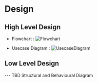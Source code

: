 # Design

## High Level Design 
* Flowchart :
![Flowchart](https://github.com/Rahul-S-Iyer/Mini-Project--266445/blob/main/2_Design/Flowchart.png)

* Usecase Diagram :
![UsecaseDiagram](https://github.com/Rahul-S-Iyer/Mini-Project--266445/blob/main/2_Design/Usecase%20Diagram.png)

## Low Level Design 

--- TBD Structural and Behavioural Diagram
